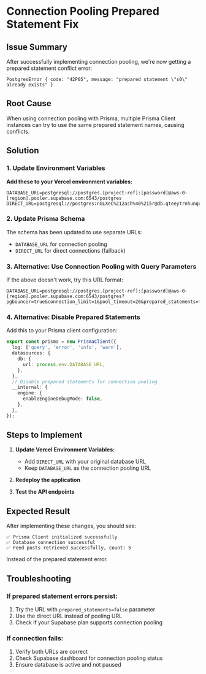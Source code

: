 # Connection Pooling Prepared Statement Fix

## Issue Summary
After successfully implementing connection pooling, we're now getting a prepared statement conflict error:
```
PostgresError { code: "42P05", message: "prepared statement \"s0\" already exists" }
```

## Root Cause
When using connection pooling with Prisma, multiple Prisma Client instances can try to use the same prepared statement names, causing conflicts.

## Solution

### 1. Update Environment Variables

**Add these to your Vercel environment variables:**

```
DATABASE_URL=postgresql://postgres.[project-ref]:[password]@aws-0-[region].pooler.supabase.com:6543/postgres
DIRECT_URL=postgresql://postgres:nGLXeC%212ash%40%215r@db.qteeytrnhunqxahmhuea.supabase.co:5432/postgres
```

### 2. Update Prisma Schema

The schema has been updated to use separate URLs:
- `DATABASE_URL` for connection pooling
- `DIRECT_URL` for direct connections (fallback)

### 3. Alternative: Use Connection Pooling with Query Parameters

If the above doesn't work, try this URL format:
```
DATABASE_URL=postgresql://postgres.[project-ref]:[password]@aws-0-[region].pooler.supabase.com:6543/postgres?pgbouncer=true&connection_limit=1&pool_timeout=20&prepared_statements=false
```

### 4. Alternative: Disable Prepared Statements

Add this to your Prisma client configuration:
```typescript
export const prisma = new PrismaClient({
  log: ['query', 'error', 'info', 'warn'],
  datasources: {
    db: {
      url: process.env.DATABASE_URL,
    },
  },
  // Disable prepared statements for connection pooling
  __internal: {
    engine: {
      enableEngineDebugMode: false,
    },
  },
});
```

## Steps to Implement

1. **Update Vercel Environment Variables:**
   - Add `DIRECT_URL` with your original database URL
   - Keep `DATABASE_URL` as the connection pooling URL

2. **Redeploy the application**

3. **Test the API endpoints**

## Expected Result

After implementing these changes, you should see:
```
✅ Prisma Client initialized successfully
✅ Database connection successful
✅ Feed posts retrieved successfully, count: 5
```

Instead of the prepared statement error.

## Troubleshooting

### If prepared statement errors persist:
1. Try the URL with `prepared_statements=false` parameter
2. Use the direct URL instead of pooling URL
3. Check if your Supabase plan supports connection pooling

### If connection fails:
1. Verify both URLs are correct
2. Check Supabase dashboard for connection pooling status
3. Ensure database is active and not paused 